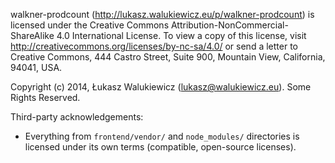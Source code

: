 walkner-prodcount (http://lukasz.walukiewicz.eu/p/walkner-prodcount) is licensed under the Creative Commons Attribution-NonCommercial-ShareAlike 4.0 International License.
To view a copy of this license, visit http://creativecommons.org/licenses/by-nc-sa/4.0/ or send a letter to Creative Commons, 444 Castro Street, Suite 900, Mountain View, California, 94041, USA.

Copyright (c) 2014, Łukasz Walukiewicz (lukasz@walukiewicz.eu). Some Rights Reserved.

Third-party acknowledgements:

  - Everything from `frontend/vendor/` and `node_modules/` directories is licensed
    under its own terms (compatible, open-source licenses).
